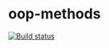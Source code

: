 # oop-methods
[![Build status](https://ci.appveyor.com/api/projects/status/wlnkt5ua5cwpg49h?svg=true)](https://ci.appveyor.com/project/bombik815/oop-methods)